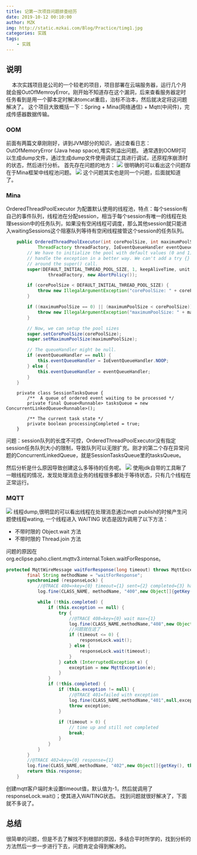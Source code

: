 ```yaml
---
title: 记第一次项目问题排查经历
date: 2019-10-12 00:10:00
author: MZK
img: http://static.mzkai.com/Blog/Practice/timg1.jpg
categories: 实践
tags:
    - 实践
---
```

## 说明
&nbsp;&nbsp;&nbsp;&nbsp;本次实践项目是公司的一个较老的项目，项目部署在云端服务器，运行几个月就会报OutOfMemroyError。刚开始不知道存在这个漏洞，后来查看服务器定时任务看到是用一个脚本定时解决tomcat重启，治标不治本，然后就决定将这问题解决了。
这个项目大致概括一下：Spring + Mina(网络通信) + Mqtt(中间件)，完成传感器数据传输。
### OOM
前面有两篇文章刚刚好，讲到JVM部分的知识，通过查看日志：OutOfMemoryError (Java heap space),堆实例溢出问题。
通常遇到OOM时可以生成dump文件，通过生成dump文件使用调试工具进行调试，还原程序崩溃时的状态，然后进行分析。
首先存在问题的地方：
![](http://static.mzkai.com/Blog/Practice/dump01.png)
很明确的可以看出这个问题存在于Mina框架中线程池问题。
![](https://static.mzkai.com/Blog/Practice/dump02.png)
这个问题其实也是同一个问题，后面就知道了。
### Mina
OrderedThreadPoolExecutor 为配置默认使用的线程池，特点：每个session有自己的事件队列，线程池在分配session，相当于每个session有唯一的线程在处理session中的任务队列，如果没有空闲线程可调度，那么其他session就只能进入waitingSessions这个阻塞队列等待有空闲线程接管这个session的任务队列。

```java
    public OrderedThreadPoolExecutor(int corePoolSize, int maximumPoolSize, long keepAliveTime, TimeUnit unit,
            ThreadFactory threadFactory, IoEventQueueHandler eventQueueHandler) {
        // We have to initialize the pool with default values (0 and 1) in order to
        // handle the exception in a better way. We can't add a try {} catch() {}
        // around the super() call.
        super(DEFAULT_INITIAL_THREAD_POOL_SIZE, 1, keepAliveTime, unit, new SynchronousQueue<Runnable>(),
                threadFactory, new AbortPolicy());

        if (corePoolSize < DEFAULT_INITIAL_THREAD_POOL_SIZE) {
            throw new IllegalArgumentException("corePoolSize: " + corePoolSize);
        }

        if ((maximumPoolSize == 0) || (maximumPoolSize < corePoolSize)) {
            throw new IllegalArgumentException("maximumPoolSize: " + maximumPoolSize);
        }

        // Now, we can setup the pool sizes
        super.setCorePoolSize(corePoolSize);
        super.setMaximumPoolSize(maximumPoolSize);

        // The queueHandler might be null.
        if (eventQueueHandler == null) {
            this.eventQueueHandler = IoEventQueueHandler.NOOP;
        } else {
            this.eventQueueHandler = eventQueueHandler;
        }
    }
```

```
    private class SessionTasksQueue {
        /**  A queue of ordered event waiting to be processed */
        private final Queue<Runnable> tasksQueue = new ConcurrentLinkedQueue<Runnable>();

        /** The current task state */
        private boolean processingCompleted = true;
    }
```
问题：session队列的长度不可控，OrderedThreadPoolExecutor没有指定session任务队列大小的限制，导致队列可以无限扩充。刚才的第二个存在异常问题的ConcurrentLinkedQueue，就是SessionTasksQueue里的tasksQueue。

然后分析是什么原因导致创建这么多等待的任务呢。
![](https://kaikaistar-1258907959.cos.ap-shanghai.myqcloud.com/Blog/Practice/statck1.png)
使用jdk自带的工具瞅了一眼线程的情况，发现处理消息业务的线程很多都处于等待状态，只有几个线程在正常运行。
### MQTT
![](https://kaikaistar-1258907959.cos.ap-shanghai.myqcloud.com/Blog/Practice/dump03.png)
线程dump,很明显的可以看出线程在处理消息通过mqtt publish的时候产生问题使线程wating,
一个线程进入 WAITING 状态是因为调用了以下方法：
- 不带时限的 Object.wait 方法
- 不带时限的 Thread.join 方法

问题的原因在org.eclipse.paho.client.mqttv3.internal.Token.waitForResponse。
```java
protected MqttWireMessage waitForResponse(long timeout) throws MqttException {
		final String methodName = "waitForResponse";
		synchronized (responseLock) {
			//@TRACE 400=>key={0} timeout={1} sent={2} completed={3} hasException={4} response={5} token={6}
			log.fine(CLASS_NAME, methodName, "400",new Object[]{getKey(), new Long(timeout),new Boolean(sent),new Boolean(completed),(exception==null)?"false":"true",response,this},exception);

			while (!this.completed) {
				if (this.exception == null) {
					try {
						//@TRACE 408=key={0} wait max={1}
						log.fine(CLASS_NAME,methodName,"408",new Object[] {getKey(),new Long(timeout)});
                        //问题就在这了
						if (timeout <= 0) {
							responseLock.wait();
						} else {
							responseLock.wait(timeout);
						}
					} catch (InterruptedException e) {
						exception = new MqttException(e);
					}
				}
				if (!this.completed) {
					if (this.exception != null) {
						//@TRACE 401=failed with exception
						log.fine(CLASS_NAME,methodName,"401",null,exception);
						throw exception;
					}
					
					if (timeout > 0) {
						// time up and still not completed
						break;
					}
				}
			}
		}
		//@TRACE 402=key={0} response={1}
		log.fine(CLASS_NAME,methodName, "402",new Object[]{getKey(), this.response});
		return this.response;
	}
```
创建mqtt客户端时未设置timeout值，默认值为-1，然后就调用了responseLock.wait()；使其进入WAITING状态。
找到问题就很好解决了，下面就不多说了。
## 总结
很简单的问题，但是不去了解找不到根部的原因，多结合平时所学的，找到分析的方法然后一步一步进行下去，问题肯定会得到解决的。

